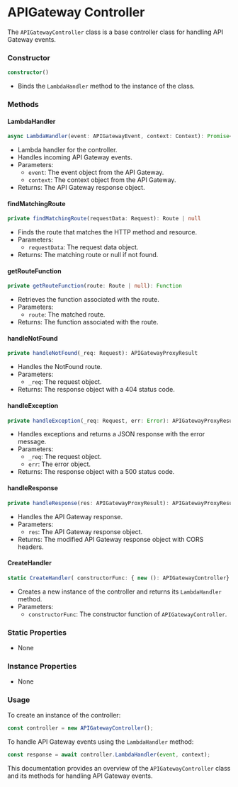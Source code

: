 # APIGateway Controller

The `APIGatewayController` class is a base controller class for handling API Gateway events.

### Constructor

```typescript
constructor()
```

- Binds the `LambdaHandler` method to the instance of the class.

### Methods

#### LambdaHandler

```typescript
async LambdaHandler(event: APIGatewayEvent, context: Context): Promise<APIGatewayProxyResult>
```

- Lambda handler for the controller.
- Handles incoming API Gateway events.
- Parameters:
  - `event`: The event object from the API Gateway.
  - `context`: The context object from the API Gateway.
- Returns: The API Gateway response object.

#### findMatchingRoute

```typescript
private findMatchingRoute(requestData: Request): Route | null
```

- Finds the route that matches the HTTP method and resource.
- Parameters:
  - `requestData`: The request data object.
- Returns: The matching route or null if not found.

#### getRouteFunction

```typescript
private getRouteFunction(route: Route | null): Function
```

- Retrieves the function associated with the route.
- Parameters:
  - `route`: The matched route.
- Returns: The function associated with the route.

#### handleNotFound

```typescript
private handleNotFound(_req: Request): APIGatewayProxyResult
```

- Handles the NotFound route.
- Parameters:
  - `_req`: The request object.
- Returns: The response object with a 404 status code.

#### handleException

```typescript
private handleException(_req: Request, err: Error): APIGatewayProxyResult
```

- Handles exceptions and returns a JSON response with the error message.
- Parameters:
  - `_req`: The request object.
  - `err`: The error object.
- Returns: The response object with a 500 status code.

#### handleResponse

```typescript
private handleResponse(res: APIGatewayProxyResult): APIGatewayProxyResult
```

- Handles the API Gateway response.
- Parameters:
  - `res`: The API Gateway response object.
- Returns: The modified API Gateway response object with CORS headers.

#### CreateHandler

```typescript
static CreateHandler( constructorFunc: { new (): APIGatewayController} )
```

- Creates a new instance of the controller and returns its `LambdaHandler` method.
- Parameters:
  - `constructorFunc`: The constructor function of `APIGatewayController`.

### Static Properties

- None

### Instance Properties

- None

### Usage

To create an instance of the controller:

```typescript
const controller = new APIGatewayController();
```

To handle API Gateway events using the `LambdaHandler` method:

```typescript
const response = await controller.LambdaHandler(event, context);
```

This documentation provides an overview of the `APIGatewayController` class and its methods for handling API Gateway events.